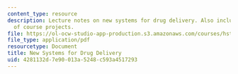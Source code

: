 ```yaml
---
content_type: resource
description: Lecture notes on new systems for drug delivery. Also includes discussion
  of course projects.
file: https://ol-ocw-studio-app-production.s3.amazonaws.com/courses/hst-939-designing-and-sustaining-technology-innovation-for-global-health-practice-spring-2008/4281132d7e90013a5248c593a4517293_lecture03.pdf
file_type: application/pdf
resourcetype: Document
title: New Systems for Drug Delivery
uid: 4281132d-7e90-013a-5248-c593a4517293
---
```

